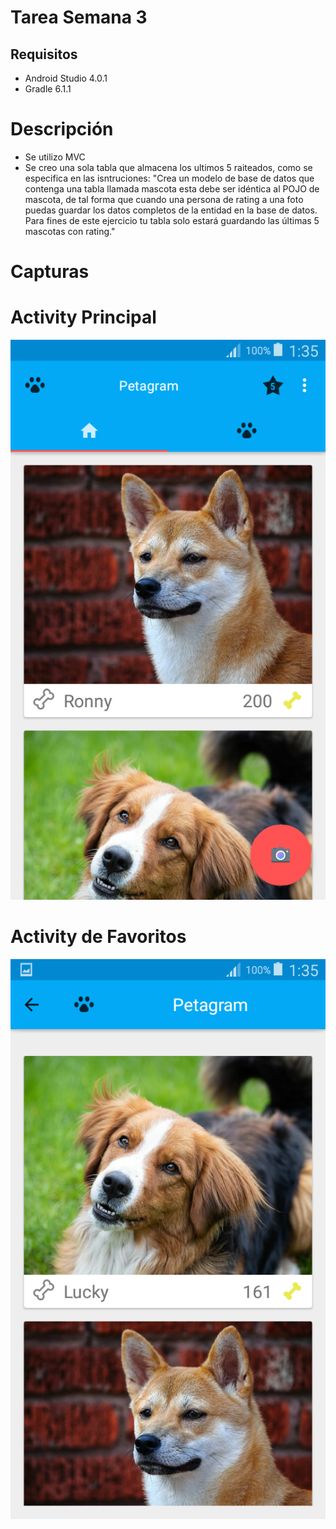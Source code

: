 # Tarea Semana 3
## Requisitos
- Android Studio 4.0.1
- Gradle 6.1.1
# Descripción
- Se utilizo MVC
- Se creo una sola tabla que almacena los ultimos 5 raiteados, como se especifica en las isntruciones: "Crea un modelo de base de datos que contenga una tabla llamada mascota esta debe ser idéntica al POJO de mascota, de tal forma que cuando una persona de rating a una foto puedas guardar los datos completos de la entidad en la base de datos. Para fines de este ejercicio tu tabla solo estará guardando las últimas 5 mascotas con rating."

# Capturas
# Activity Principal
![Captura](./c1.png?raw=true "Captura")
# Activity de Favoritos
![Captura](./c2.png?raw=true "Captura")
